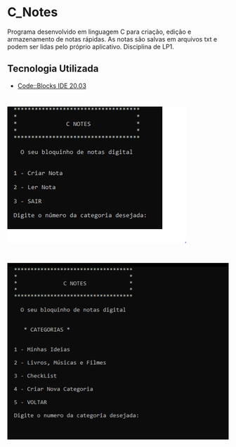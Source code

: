 
# C_Notes
Programa desenvolvido em linguagem C para criação, edição e armazenamento de notas rápidas.
As notas são salvas em arquivos txt e podem ser lidas pelo próprio aplicativo.
Disciplina de LP1.

## Tecnologia Utilizada

- [Code::Blocks IDE 20.03](https://www.codeblocks.org/downloads/)

<h1 align="left">
    <img src="https://github.com/LucasEPaduam/C_Notes/blob/main/Abertura1.PNG?raw=true"/>
</h1>
<h1 align="left">
 <img src="https://github.com/LucasEPaduam/C_Notes/blob/main/Menu.PNG?raw=true"/> 
</h1>

